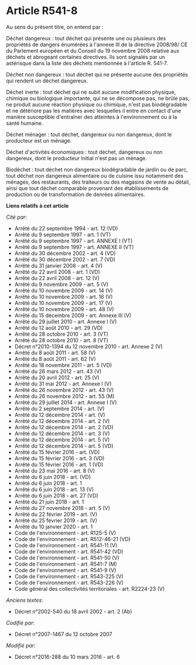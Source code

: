 # Article R541-8

Au sens du présent titre, on entend par : 

Déchet dangereux : tout déchet qui présente une ou plusieurs des propriétés de dangers énumérées à l'annexe III de la
directive 2008/98/ CE du Parlement européen et du Conseil du 19 novembre 2008 relative aux déchets et abrogeant certaines
directives. Ils sont signalés par un astérisque dans la liste des déchets mentionnée à l'article R. 541-7. 

Déchet non dangereux : tout déchet qui ne présente aucune des propriétés qui rendent un déchet dangereux. 

Déchet inerte : tout déchet qui ne subit aucune modification physique, chimique ou biologique importante, qui ne se décompose
pas, ne brûle pas, ne produit aucune réaction physique ou chimique, n'est pas biodégradable et ne détériore pas les matières
avec lesquelles il entre en contact d'une manière susceptible d'entraîner des atteintes à l'environnement ou à la santé
humaine. 

Déchet ménager : tout déchet, dangereux ou non dangereux, dont le producteur est un ménage. 

Déchet d'activités économiques : tout déchet, dangereux ou non dangereux, dont le producteur initial n'est pas un ménage. 

Biodéchet : tout déchet non dangereux biodégradable de jardin ou de parc, tout déchet non dangereux alimentaire ou de cuisine
issu notamment des ménages, des restaurants, des traiteurs ou des magasins de vente au détail, ainsi que tout déchet
comparable provenant des établissements de production ou de transformation de denrées alimentaires.

**Liens relatifs à cet article**

_Cité par_:

  - Arrêté du 22 septembre 1994 - art. 12 (VD)
  - Arrêté du 9 septembre 1997 - art. 1 (VT)
  - Arrêté du 9 septembre 1997 - art. ANNEXE I (VT)
  - Arrêté du 9 septembre 1997 - art. ANNEXE II (VT)
  - Arrêté du 30 décembre 2002 - art. 4 (VD)
  - Arrêté du 30 décembre 2002 - art. 7 (VD)
  - Arrêté du 31 janvier 2008 - art. 4 (V)
  - Arrêté du 22 avril 2008 - art. 1 (VD)
  - Arrêté du 22 avril 2008 - art. 12 (V)
  - Arrêté du 9 novembre 2009 - art. 5 (V)
  - Arrêté du 10 novembre 2009 - art. 14 (V)
  - Arrêté du 10 novembre 2009 - art. 16 (V)
  - Arrêté du 10 novembre 2009 - art. 17 (V)
  - Arrêté du 10 novembre 2009 - art. 48 (V)
  - Arrêté du 15 décembre 2009 - art. Annexe III (V)
  - Arrêté du 29 juillet 2010 - art. Annexe I (V)
  - Arrêté du 12 août 2010 - art. 29 (VD)
  - Arrêté du 28 octobre 2010 - art. 3 (VT)
  - Arrêté du 28 octobre 2010 - art. 8 (VT)
  - Décret n°2010-1394 du 12 novembre 2010 - art. Annexe 2 (V)
  - Arrêté du 8 août 2011 - art. 58 (V)
  - Arrêté du 8 août 2011 - art. 62 (V)
  - Arrêté du 18 novembre 2011 - art. 5 (VD)
  - Arrêté du 26 mars 2012 - art. 43 (V)
  - Arrêté du 20 avril 2012 - art. 25 (V)
  - Arrêté du 31 mai 2012 - art. Annexe I (V)
  - Arrêté du 26 novembre 2012 - art. 43 (V)
  - Arrêté du 26 novembre 2012 - art. 55 (M)
  - Arrêté du 29 juillet 2014 - art. Annexe I (V)
  - Arrêté du 2 septembre 2014 - art. (V)
  - Arrêté du 12 décembre 2014 - art. (V)
  - Arrêté du 12 décembre 2014 - art. 2 (V)
  - Arrêté du 12 décembre 2014 - art. 2 (VD)
  - Arrêté du 12 décembre 2014 - art. 3 (V)
  - Arrêté du 12 décembre 2014 - art. 5 (V)
  - Arrêté du 12 décembre 2014 - art. 5 (VD)
  - Arrêté du 15 février 2016 - art. (VD)
  - Arrêté du 15 février 2016 - art. 3 (VD)
  - Arrêté du 15 février 2016 - art. 1 (VD)
  - Arrêté du 23 mai 2016 - art. 8 (V)
  - Arrêté du 6 juin 2018 - art. (VD)
  - Arrêté du 6 juin 2018 - art. 1
  - Arrêté du 6 juin 2018 - art. 13 (V)
  - Arrêté du 6 juin 2018 - art. 27 (VD)
  - Arrêté du 21 juin 2018 - art. 1
  - Arrêté du 27 novembre 2018 - art. 5 (V)
  - Arrêté du 22 février 2019 - art. (V)
  - Arrêté du 25 février 2019 - art. (V)
  - Arrêté du 10 janvier 2020 - art. 1
  - Code de l'environnement - art. R125-5 (V)
  - Code de l'environnement - art. R512-46-21 (VD)
  - Code de l'environnement - art. R541-11 (V)
  - Code de l'environnement - art. R541-42 (VD)
  - Code de l'environnement - art. R541-50 (V)
  - Code de l'environnement - art. R541-7 (M)
  - Code de l'environnement - art. R541-9 (V)
  - Code de l'environnement - art. R543-225 (V)
  - Code de l'environnement - art. R543-226 (V)
  - Code général des collectivités territoriales - art. R2224-23 (V)

_Anciens textes_:

  - Décret n°2002-540 du 18 avril 2002 - art. 2 (Ab)

_Codifié par_:

  - Décret n°2007-1467 du 12 octobre 2007

_Modifié par_:

  - Décret n°2016-288 du 10 mars 2016 - art. 6
